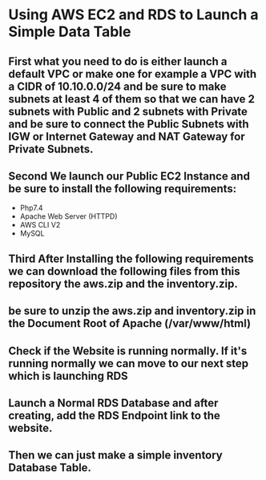 # Using AWS EC2 and RDS to Launch a Simple Data Table
## First what you need to do is either launch a default VPC or make one for example a VPC with a CIDR of 10.10.0.0/24 and be sure to make subnets at least 4 of them so that we can have 2 subnets with Public and 2 subnets with Private and be sure to connect the Public Subnets with IGW or Internet Gateway and NAT Gateway for Private Subnets.
## Second We launch our Public EC2 Instance and be sure to install the following requirements:
- Php7.4
- Apache Web Server (HTTPD)
- AWS CLI V2
- MySQL
## Third After Installing the following requirements we can download the following files from this repository the aws.zip and the inventory.zip.
## be sure to unzip the aws.zip and inventory.zip in the Document Root of Apache (/var/www/html)
## Check if the Website is running normally. If it's running normally we can move to our next step which is launching RDS
## Launch a Normal RDS Database and after creating, add the RDS Endpoint link to the website.
## Then we can just make a simple inventory Database Table.
